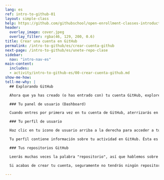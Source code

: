 ```yaml
---
lang: es
ref: intro-to-github-01
layout: simple-class
help: https://github.com/githubschool/open-enrollment-classes-introduction-to-github/issues/new?title=I%20need%20help&body=Describe%20what%20you%20need%20help%20with%20here.
header:
  overlay_image: cover.jpeg
  overlay_filter: rgba(46, 129, 200, 0.6)
title: Crear una cuenta en GitHub
permalink: /intro-to-github/es/crear-cuenta-github
next-page: /intro-to-github/es/unete-repo-clase
sidebar:
  nav: "intro-nav-es"
main-content:
  includes:
  - activity/intro-to-github-es/00-crear-cuenta-github.md
show-me-how:
tell-me-why: |
  ## Explorando GitHub

  Ahora que ya has creado (o has entrado con) tu cuenta GitHub, exploremos:

  ### Tu panel de usuario (Dashboard)

  Cuando entres por primera vez en tu cuenta de GitHub, aterrizarás en tu panel de usuario o dashboard. El dashboard contiene un resumen de las cosas emocionantes que pasan en GitHub. Puedes personalizar los proyectos que sigues o encontrar enlaces rápidos a tus propios proyectos.

  ### Tu perfil de usuario

  Haz clic en tu icono de usuario arriba a la derecha para acceder a tu perfil.

  Tu perfil contiene información sobre tu actividad en GitHub. Ésta es tu página publica en GitHub. Algunos contratadores incluso comprobarán tu perfil cuando quieras acceder a un puesto de trabajo, así que no te olvides de añadir una [imagen de perfil](https://help.github.com/articles/setting-your-profile-picture/) adecuada y una bio interesante.

  ### Tus repositorios GitHub

  Leerás muchas veces la palabra "repositorio", así que hablemos sobre ello. Un repositorio es un contenedor que recoge todo lo relacionado con un proyecto específico.

  Si acabas de crear tu cuenta, seguramente no tendrás ningún repositorio todavía. No te preocupes, ¡lo arreglaremos en la próxima página!

---
```

